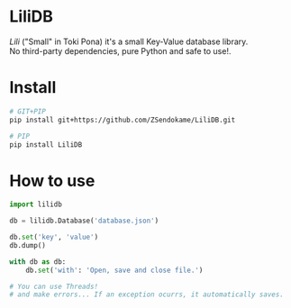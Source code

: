 # LiliDB
*Lili* ("Small" in Toki Pona) it's a small Key-Value database library.<br>
No third-party dependencies, pure Python and safe to use!.<br>

# Install
```sh
# GIT+PIP
pip install git+https://github.com/ZSendokame/LiliDB.git

# PIP
pip install LiliDB
```

# How to use
```py
import lilidb

db = lilidb.Database('database.json')

db.set('key', 'value')
db.dump()

with db as db:
    db.set('with': 'Open, save and close file.')

# You can use Threads!
# and make errors... If an exception ocurrs, it automatically saves.
```